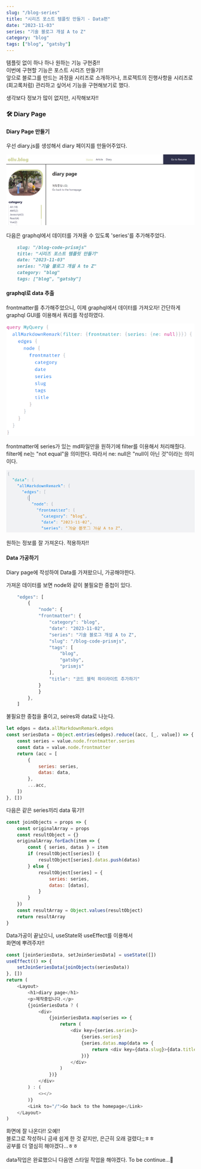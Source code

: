 ```yaml
---
slug: "/blog-series"
title: "시리즈 포스트 템플릿 만들기 - Data편"
date: "2023-11-03"
series: "기술 블로그 개설 A to Z"
category: "blog"
tags: ["blog", "gatsby"]
---
```


템플릿 없이 하나 하나 원하는 기능 구현중!!  
이번에 구현할 기능은 포스트 시리즈 만들기!!  
앞으로 블로그를 만드는 과정을 시리즈로 소개하거나, 프로젝트의 진행사항을 시리즈로(회고록처럼) 관리하고 싶어서 기능을 구현해보기로 했다.

생각보다 정보가 많이 없지만, 시작해보자!!

### 🛠️ Diary Page

#### Diary Page 만들기

우선 diary.js를 생성해서 diary 페이지를 만들어주었다.

<img src="../images/blog1/blog2-1.png" alt=""/>  
  
다음은 graphql에서 데이터를 가져올 수 있도록 'series'를 추가해주었다.
```md
    slug: "/blog-code-prismjs"
    title: "시리즈 포스트 템플릿 만들기"
    date: "2023-11-03"
    series: "기술 블로그 개설 A to Z"
    category: "blog"
    tags: ["blog", "gatsby"]
```

#### graphql로 data 추출

frontmatter를 추가해주었으니, 이제 graphql에서 데이터를 가져오자!
간단하게 graphql GUI를 이용해서 쿼리를 작성하였다.

<img src="../images/blog1/blog2-2.png" alt=""/>

frontmatter에 series가 있는 md파일만을 원하기에 filter를 이용해서 처리해줬다. filter에 ne는 "not equal"을 의미한다. 따라서 ne: null은 "null이 아닌 것"이라는 의미이다.

<img src="../images/blog1/blog2-3.png" alt=""/>

원하는 정보를 잘 가져온다. 적용하자!!

#### Data 가공하기

Diary page에 작성하여 Data를 가져왔으니, 가공해야한다.

가져온 데이터를 보면 node와 같이 불필요한 중첩이 있다.

```javascript
    "edges": [
        {
            "node": {
            "frontmatter": {
                "category": "blog",
                "date": "2023-11-02",
                "series": "기술 블로그 개설 A to Z",
                "slug": "/blog-code-prismjs",
                "tags": [
                    "blog",
                    "gatsby",
                    "prismjs"
                ],
                "title": "코드 블럭 하이라이트 추가하기"
            }
            }
        },
    ]
```

불필요한 중첩을 줄이고, seires와 data로 나눈다.

```javascript
let edges = data.allMarkdownRemark.edges
const seriesData = Object.entries(edges).reduce((acc, [_, value]) => {
    const series = value.node.frontmatter.series
    const data = value.node.frontmatter
    return (acc = [
        {
            series: series,
            datas: data,
        },
        ...acc,
    ])
}, [])
```

다음은 같은 series끼리 data 묶기!!

```javascript
const joinObjects = props => {
    const originalArray = props
    const resultObject = {}
    originalArray.forEach(item => {
        const { series, datas } = item
        if (resultObject[series]) {
            resultObject[series].datas.push(datas)
        } else {
            resultObject[series] = {
                series: series,
                datas: [datas],
            }
        }
    })
    const resultArray = Object.values(resultObject)
    return resultArray
}
```

Data가공이 끝났으니, useState와 useEffect를 이용해서  
화면에 뿌려주자!!

```javascript
const [joinSeriesData, setJoinSeriesData] = useState([])
useEffect(() => {
    setJoinSeriesData(joinObjects(seriesData))
}, [])
return (
    <Layout>
        <h1>diary page</h1>
        <p>제작중입니다.</p>
        {joinSeriesData ? (
            <div>
                {joinSeriesData.map(series => {
                    return (
                        <div key={series.series}>
                            {series.series}
                            {series.datas.map(data => {
                                return <div key={data.slug}>{data.title}</div>
                            })}
                        </div>
                    )
                })}
            </div>
        ) : (
            <></>
        )}
        <Link to="/">Go back to the homepage</Link>
    </Layout>
)
```

화면에 잘 나온다!! 오예!!  
블로그로 작성하니 금새 쉽게 한 것 같지만, 은근히 오래 걸렸다;;ㅎㅎ  
공부를 더 열심히 해야겠다...ㅎㅎ  
<br/>
data작업은 완료했으니 다음엔 스타일 작업을 해야겠다. To be continue...💪

